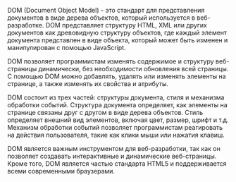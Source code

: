 DOM (Document Object Model) - это стандарт для представления документов в виде дерева объектов, который используется в веб-разработке. DOM представляет структуру HTML, XML или других документов как древовидную структуру объектов, где каждый элемент документа представлен в виде объекта, который может быть изменен и манипулирован с помощью JavaScript.

DOM позволяет программистам изменять содержимое и структуру веб-страницы динамически, без необходимости обновления всей страницы. С помощью DOM можно добавлять, удалять или изменять элементы на странице, а также изменять их свойства и атрибуты.

DOM состоит из трех частей: структуры документа, стиля и механизма обработки событий. Структура документа определяет, как элементы на странице связаны друг с другом в виде дерева объектов. Стиль определяет внешний вид элементов, включая цвет, размер, шрифт и т.д. Механизм обработки событий позволяет программистам реагировать на действия пользователя, такие как клики мыши или нажатия клавиш.

DOM является важным инструментом для веб-разработки, так как он позволяет создавать интерактивные и динамические веб-страницы. Кроме того, DOM является частью стандарта HTML5 и поддерживается всеми современными браузерами.